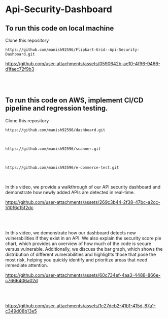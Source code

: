 ﻿# Api-Security-Dashboard


## To run this code on local machine

Clone this repository

    https://github.com/manish92596/Flipkart-Grid--Api-Security-Dashboard.git

https://github.com/user-attachments/assets/0590642b-ae10-4f96-9466-d1faec72f9b3

</br>
</br>

## To run this code on AWS, implement CI/CD pipeline and regression testing.

Clone this repository

    https://github.com/manish92596/dashboard.git
</br>

    https://github.com/manish92596/scanner.git
</br>

    https://github.com/manish92596/e-commerce-test.git
    
</br>

In this video, we provide a walkthrough of our API security dashboard and demonstrate how newly added APIs are detected in real-time.

https://github.com/user-attachments/assets/269c3b44-2f38-47bc-a2cc-510f6c15f2dc

</br>
</br>

In this video, we demonstrate how our dashboard detects new vulnerabilities if they exist in an API. We also explain the security score pie chart, which provides an overview of how much of the code is secure versus vulnerable. Additionally, we discuss the bar graph, which shows the distribution of different vulnerabilities and highlights those that pose the most risk, helping you quickly identify and prioritize areas that need immediate attention.

https://github.com/user-attachments/assets/60c734ef-4aa3-4488-866e-c7666406a02d

</br>
</br>

https://github.com/user-attachments/assets/1c27dcb2-41b1-415d-87a1-c349d08b13e5
